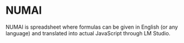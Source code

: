 # NUMAI
NUMAI is spreadsheet where formulas can be given in English (or any language) and translated into actual JavaScript through LM Studio.
